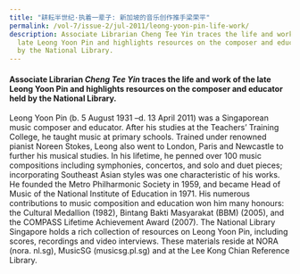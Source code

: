 ```yaml
---
title: "耕耘半世纪·执着一辈子: 新加坡的音乐创作推手梁荣平"
permalink: /vol-7/issue-2/jul-2011/leong-yoon-pin-life-work/
description: Associate Librarian Cheng Tee Yin traces the life and work of the
  late Leong Yoon Pin and highlights resources on the composer and educator held
  by the National Library.
---
```

 #### Associate Librarian _Cheng Tee Yin_ traces the life and work of the late Leong Yoon Pin and highlights resources on the composer and educator held by the National Library.

Leong Yoon Pin (b. 5 August 1931 –d. 13 April 2011) was a Singaporean music composer and educator. After his studies at the Teachers’ Training College, he taught music at primary schools. Trained under renowned pianist Noreen Stokes, Leong also went to London, Paris and Newcastle to further his musical studies. In his lifetime, he penned over 100 music compositions including symphonies, concertos, and solo and duet pieces; incorporating Southeast Asian styles was one characteristic of his works. He founded the Metro Philharmonic Society in 1959, and became Head of Music of the National Institute of Education in 1971. His numerous contributions to music composition and education won him many honours: the Cultural Medallion (1982), Bintang Bakti Masyarakat (BBM) (2005), and the COMPASS Lifetime Achievement Award (2007). The National Library Singapore holds a rich collection of resources on Leong Yoon Pin, including scores, recordings and video interviews. These materials reside at NORA (nora. nl.sg), MusicSG (musicsg.pl.sg) and at the Lee Kong Chian Reference Library.






